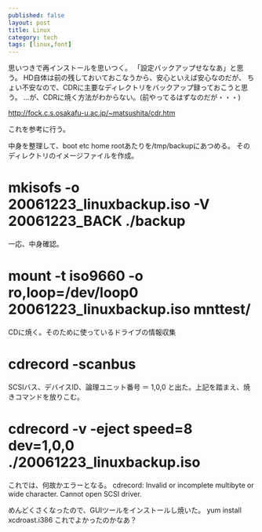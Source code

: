```yaml
---
published: false
layout: post
title: Linux
category: tech
tags: [linux,font]
---
```


思いつきで再インストールを思いつく。
「設定バックアップせななあ」と思う。
HD自体は前の残しておいておこなうから、安心といえば安心なのだが、
ちょい不安なので、CDRに主要なディレクトリをバックアップ録っておこうと思う。
…が、CDRに焼く方法がわからない。(前やってるはずなのだが・・・)

http://fock.c.s.osakafu-u.ac.jp/~matsushita/cdr.htm

これを参考に行う。

中身を整理して、boot etc home rootあたりを/tmp/backupにあつめる。
そのディレクトリのイメージファイルを作成。
# mkisofs -o 20061223_linuxbackup.iso -V 20061223_BACK ./backup
一応、中身確認。
# mount -t iso9660 -o ro,loop=/dev/loop0 20061223_linuxbackup.iso mnttest/
CDに焼く。そのために使っているドライブの情報収集
# cdrecord -scanbus
SCSIバス、デバイスID、論理ユニット番号 ＝ 1,0,0
と出た。上記を踏まえ、焼きコマンドを放りこむ。
# cdrecord -v -eject speed=8 dev=1,0,0 ./20061223_linuxbackup.iso
これでは、何故かエラーとなる。
cdrecord: Invalid or incomplete multibyte or wide character. Cannot open SCSI driver.

めんどくさくなったので、GUIツールをインストールし焼いた。
yum install xcdroast.i386
これでよかったのかなあ？